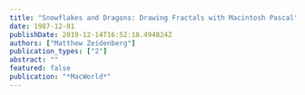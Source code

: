 ```yaml
---
title: "Snowflakes and Dragons: Drawing Fractals with Macintosh Pascal"
date: 1987-12-01
publishDate: 2019-12-14T16:52:18.494824Z
authors: ["Matthew Zeidenberg"]
publication_types: ["2"]
abstract: ""
featured: false
publication: "*MacWorld*"
---
```



